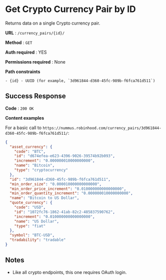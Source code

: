 # Get Crypto Currency Pair by ID

Returns data on a single Crypto currency pair.

**URL** : `/currency_pairs/{id}/`

**Method** : `GET`

**Auth required** : YES

**Permissions required** : None

**Path constraints**

    - {id} - UUID (for example, `3d961844-d360-45fc-989b-f6fca761d511`)

## Success Response

**Code** : `200 OK`

**Content examples**

For a basic call to `https://nummus.robinhood.com/currency_pairs/3d961844-d360-45fc-989b-f6fca761d511/`:

```json
{
  "asset_currency": {
    "code": "BTC",
    "id": "d674efea-e623-4396-9026-39574b92b093",
    "increment": "0.000000010000000000",
    "name": "Bitcoin",
    "type": "cryptocurrency"
  },
  "id": "3d961844-d360-45fc-989b-f6fca761d511",
  "min_order_size": "0.000010000000000000",
  "min_order_price_increment": "0.010000000000000000",
  "min_order_quantity_increment": "0.000000010000000000",
  "name": "Bitcoin to US Dollar",
  "quote_currency": {
    "code": "USD",
    "id": "1072fc76-1862-41ab-82c2-485837590762",
    "increment": "0.010000000000000000",
    "name": "US Dollar",
    "type": "fiat"
  },
  "symbol": "BTC-USD",
  "tradability": "tradable"
}
```

## Notes

* Like all crypto endpoints, this one requires OAuth login.